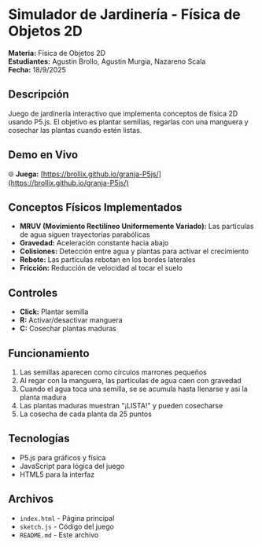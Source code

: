 # Simulador de Jardinería - Física de Objetos 2D

**Materia:** Física de Objetos 2D  
**Estudiantes:** Agustin Brollo, Agustin Murgia, Nazareno Scala  
**Fecha:** 18/9/2025

## Descripción

Juego de jardinería interactivo que implementa conceptos de física 2D usando P5.js. El objetivo es plantar semillas, regarlas con una manguera y cosechar las plantas cuando estén listas.

## Demo en Vivo

🌐 **Juega:** [https://brollix.github.io/granja-P5js/](https://brollix.github.io/granja-P5js/)

## Conceptos Físicos Implementados

- **MRUV (Movimiento Rectilíneo Uniformemente Variado):** Las partículas de agua siguen trayectorias parabólicas
- **Gravedad:** Aceleración constante hacia abajo
- **Colisiones:** Detección entre agua y plantas para activar el crecimiento
- **Rebote:** Las partículas rebotan en los bordes laterales
- **Fricción:** Reducción de velocidad al tocar el suelo

## Controles

- **Click:** Plantar semilla
- **R:** Activar/desactivar manguera
- **C:** Cosechar plantas maduras

## Funcionamiento

1. Las semillas aparecen como círculos marrones pequeños
2. Al regar con la manguera, las partículas de agua caen con gravedad
3. Cuando el agua toca una semilla, se se acumula hasta llenarse y asi la planta madura
4. Las plantas maduras muestran "¡LISTA!" y pueden cosecharse
5. La cosecha de cada planta da 25 puntos

## Tecnologías

- P5.js para gráficos y física
- JavaScript para lógica del juego
- HTML5 para la interfaz

## Archivos

- `index.html` - Página principal
- `sketch.js` - Código del juego
- `README.md` - Este archivo
